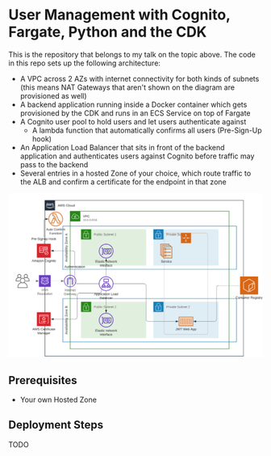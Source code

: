 # User Management with Cognito, Fargate, Python and the CDK

This is the repository that belongs to my talk on the topic above.
The code in this repo sets up the following architecture:

- A VPC across 2 AZs with internet connectivity for both kinds of subnets (this means NAT Gateways that aren't shown on the diagram are provisioned as well)
- A backend application running inside a Docker container which gets provisioned by the CDK and runs in an ECS Service on top of Fargate
- A Cognito user pool to hold users and let users authenticate against
  - A lambda function that automatically confirms all users (Pre-Sign-Up hook)
- An Application Load Balancer that sits in front of the backend application and authenticates users against Cognito before traffic may pass to the backend
- Several entries in a hosted Zone of your choice, which route traffic to the ALB and confirm a certificate for the endpoint in that zone

![Architecture](architecture.png)

## Prerequisites

- Your own Hosted Zone

## Deployment Steps

TODO
